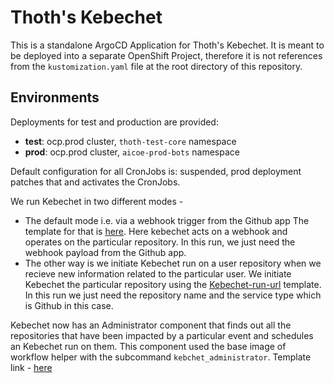 # Thoth's Kebechet

This is a standalone ArgoCD Application for Thoth's Kebechet. It is meant to be deployed into a separate OpenShift
Project, therefore it is not references from the `kustomization.yaml` file at the root directory of this
repository.

## Environments

Deployments for test and production are provided:

* **test**: ocp.prod cluster, `thoth-test-core` namespace
* **prod**: ocp.prod cluster, `aicoe-prod-bots` namespace

Default configuration for all CronJobs is: suspended, prod deployment patches that and activates the CronJobs.

We run Kebechet in two different modes -
* The default mode i.e. via a webhook trigger from the Github app
  The template for that is [here](https://github.com/thoth-station/thoth-application/blob/master/kebechet/base/openshift-templates/kebechet.yaml). Here kebechet acts on a webhook and operates on the particular repository. In this run, we just need the webhook payload from the Github app.
* The other way is we initiate Kebechet run on a user repository when we recieve new information related to the particular user. We initiate Kebechet the particular repository using the [Kebechet-run-url](https://github.com/thoth-station/thoth-application/blob/master/kebechet/base/openshift-templates/kebechet-run-url.yaml) template. In this run we just need the repository name and the service type which is Github in this case.

Kebechet now has an Administrator component that finds out all the repositories that have been impacted by a particular event and schedules an Kebechet run on them. This component used the base image of workflow helper with the subcommand `kebchet_administrator`. Template link - [here](https://github.com/thoth-station/thoth-application/blob/master/kebechet/base/openshift-templates/kebechet-administrator.yaml)

